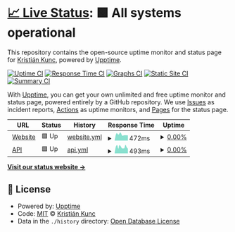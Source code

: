 # [📈 Live Status](https://status.vatnotif.kristn.co.uk): <!--live status--> **🟩 All systems operational**

This repository contains the open-source uptime monitor and status page for [Kristián Kunc](https://kristn.co.uk), powered by [Upptime](https://github.com/upptime/upptime).

[![Uptime CI](https://github.com/kristiankunc/vatnotif-upptime/workflows/Uptime%20CI/badge.svg)](https://github.com/kristiankunc/vatnotif-upptime/actions?query=workflow%3A%22Uptime+CI%22)
[![Response Time CI](https://github.com/kristiankunc/vatnotif-upptime/workflows/Response%20Time%20CI/badge.svg)](https://github.com/kristiankunc/vatnotif-upptime/actions?query=workflow%3A%22Response+Time+CI%22)
[![Graphs CI](https://github.com/kristiankunc/vatnotif-upptime/workflows/Graphs%20CI/badge.svg)](https://github.com/kristiankunc/vatnotif-upptime/actions?query=workflow%3A%22Graphs+CI%22)
[![Static Site CI](https://github.com/kristiankunc/vatnotif-upptime/workflows/Static%20Site%20CI/badge.svg)](https://github.com/kristiankunc/vatnotif-upptime/actions?query=workflow%3A%22Static+Site+CI%22)
[![Summary CI](https://github.com/kristiankunc/vatnotif-upptime/workflows/Summary%20CI/badge.svg)](https://github.com/kristiankunc/vatnotif-upptime/actions?query=workflow%3A%22Summary+CI%22)

With [Upptime](https://upptime.js.org), you can get your own unlimited and free uptime monitor and status page, powered entirely by a GitHub repository. We use [Issues](https://github.com/kristiankunc/vatnotif-upptime/issues) as incident reports, [Actions](https://github.com/kristiankunc/vatnotif-upptime/actions) as uptime monitors, and [Pages](https://status.vatnotif.kristn.co.uk) for the status page.

<!--start: status pages-->
<!-- This summary is generated by Upptime (https://github.com/upptime/upptime) -->
<!-- Do not edit this manually, your changes will be overwritten -->
<!-- prettier-ignore -->
| URL | Status | History | Response Time | Uptime |
| --- | ------ | ------- | ------------- | ------ |
| <img alt="" src="https://icons.duckduckgo.com/ip3/vatnotif.kristn.co.uk.ico" height="13"> [Website](https://vatnotif.kristn.co.uk/) | 🟩 Up | [website.yml](https://github.com/kristiankunc/vatnotif-upptime/commits/HEAD/history/website.yml) | <details><summary><img alt="Response time graph" src="./graphs/website/response-time-week.png" height="20"> 472ms</summary><br><a href="https://status.vatnotif.kristn.co.uk/history/website"><img alt="Response time 909" src="https://img.shields.io/endpoint?url=https%3A%2F%2Fraw.githubusercontent.com%2Fkristiankunc%2Fvatnotif-upptime%2FHEAD%2Fapi%2Fwebsite%2Fresponse-time.json"></a><br><a href="https://status.vatnotif.kristn.co.uk/history/website"><img alt="24-hour response time 410" src="https://img.shields.io/endpoint?url=https%3A%2F%2Fraw.githubusercontent.com%2Fkristiankunc%2Fvatnotif-upptime%2FHEAD%2Fapi%2Fwebsite%2Fresponse-time-day.json"></a><br><a href="https://status.vatnotif.kristn.co.uk/history/website"><img alt="7-day response time 472" src="https://img.shields.io/endpoint?url=https%3A%2F%2Fraw.githubusercontent.com%2Fkristiankunc%2Fvatnotif-upptime%2FHEAD%2Fapi%2Fwebsite%2Fresponse-time-week.json"></a><br><a href="https://status.vatnotif.kristn.co.uk/history/website"><img alt="30-day response time 492" src="https://img.shields.io/endpoint?url=https%3A%2F%2Fraw.githubusercontent.com%2Fkristiankunc%2Fvatnotif-upptime%2FHEAD%2Fapi%2Fwebsite%2Fresponse-time-month.json"></a><br><a href="https://status.vatnotif.kristn.co.uk/history/website"><img alt="1-year response time 909" src="https://img.shields.io/endpoint?url=https%3A%2F%2Fraw.githubusercontent.com%2Fkristiankunc%2Fvatnotif-upptime%2FHEAD%2Fapi%2Fwebsite%2Fresponse-time-year.json"></a></details> | <details><summary><a href="https://status.vatnotif.kristn.co.uk/history/website">0.00%</a></summary><a href="https://status.vatnotif.kristn.co.uk/history/website"><img alt="All-time uptime 77.33%" src="https://img.shields.io/endpoint?url=https%3A%2F%2Fraw.githubusercontent.com%2Fkristiankunc%2Fvatnotif-upptime%2FHEAD%2Fapi%2Fwebsite%2Fuptime.json"></a><br><a href="https://status.vatnotif.kristn.co.uk/history/website"><img alt="24-hour uptime 0.00%" src="https://img.shields.io/endpoint?url=https%3A%2F%2Fraw.githubusercontent.com%2Fkristiankunc%2Fvatnotif-upptime%2FHEAD%2Fapi%2Fwebsite%2Fuptime-day.json"></a><br><a href="https://status.vatnotif.kristn.co.uk/history/website"><img alt="7-day uptime 0.00%" src="https://img.shields.io/endpoint?url=https%3A%2F%2Fraw.githubusercontent.com%2Fkristiankunc%2Fvatnotif-upptime%2FHEAD%2Fapi%2Fwebsite%2Fuptime-week.json"></a><br><a href="https://status.vatnotif.kristn.co.uk/history/website"><img alt="30-day uptime 69.33%" src="https://img.shields.io/endpoint?url=https%3A%2F%2Fraw.githubusercontent.com%2Fkristiankunc%2Fvatnotif-upptime%2FHEAD%2Fapi%2Fwebsite%2Fuptime-month.json"></a><br><a href="https://status.vatnotif.kristn.co.uk/history/website"><img alt="1-year uptime 77.33%" src="https://img.shields.io/endpoint?url=https%3A%2F%2Fraw.githubusercontent.com%2Fkristiankunc%2Fvatnotif-upptime%2FHEAD%2Fapi%2Fwebsite%2Fuptime-year.json"></a></details>
| <img alt="" src="https://icons.duckduckgo.com/ip3/api.vatnotif.kristn.co.uk.ico" height="13"> [API](https://api.vatnotif.kristn.co.uk/) | 🟩 Up | [api.yml](https://github.com/kristiankunc/vatnotif-upptime/commits/HEAD/history/api.yml) | <details><summary><img alt="Response time graph" src="./graphs/api/response-time-week.png" height="20"> 493ms</summary><br><a href="https://status.vatnotif.kristn.co.uk/history/api"><img alt="Response time 482" src="https://img.shields.io/endpoint?url=https%3A%2F%2Fraw.githubusercontent.com%2Fkristiankunc%2Fvatnotif-upptime%2FHEAD%2Fapi%2Fapi%2Fresponse-time.json"></a><br><a href="https://status.vatnotif.kristn.co.uk/history/api"><img alt="24-hour response time 502" src="https://img.shields.io/endpoint?url=https%3A%2F%2Fraw.githubusercontent.com%2Fkristiankunc%2Fvatnotif-upptime%2FHEAD%2Fapi%2Fapi%2Fresponse-time-day.json"></a><br><a href="https://status.vatnotif.kristn.co.uk/history/api"><img alt="7-day response time 493" src="https://img.shields.io/endpoint?url=https%3A%2F%2Fraw.githubusercontent.com%2Fkristiankunc%2Fvatnotif-upptime%2FHEAD%2Fapi%2Fapi%2Fresponse-time-week.json"></a><br><a href="https://status.vatnotif.kristn.co.uk/history/api"><img alt="30-day response time 443" src="https://img.shields.io/endpoint?url=https%3A%2F%2Fraw.githubusercontent.com%2Fkristiankunc%2Fvatnotif-upptime%2FHEAD%2Fapi%2Fapi%2Fresponse-time-month.json"></a><br><a href="https://status.vatnotif.kristn.co.uk/history/api"><img alt="1-year response time 482" src="https://img.shields.io/endpoint?url=https%3A%2F%2Fraw.githubusercontent.com%2Fkristiankunc%2Fvatnotif-upptime%2FHEAD%2Fapi%2Fapi%2Fresponse-time-year.json"></a></details> | <details><summary><a href="https://status.vatnotif.kristn.co.uk/history/api">0.00%</a></summary><a href="https://status.vatnotif.kristn.co.uk/history/api"><img alt="All-time uptime 67.57%" src="https://img.shields.io/endpoint?url=https%3A%2F%2Fraw.githubusercontent.com%2Fkristiankunc%2Fvatnotif-upptime%2FHEAD%2Fapi%2Fapi%2Fuptime.json"></a><br><a href="https://status.vatnotif.kristn.co.uk/history/api"><img alt="24-hour uptime 0.00%" src="https://img.shields.io/endpoint?url=https%3A%2F%2Fraw.githubusercontent.com%2Fkristiankunc%2Fvatnotif-upptime%2FHEAD%2Fapi%2Fapi%2Fuptime-day.json"></a><br><a href="https://status.vatnotif.kristn.co.uk/history/api"><img alt="7-day uptime 0.00%" src="https://img.shields.io/endpoint?url=https%3A%2F%2Fraw.githubusercontent.com%2Fkristiankunc%2Fvatnotif-upptime%2FHEAD%2Fapi%2Fapi%2Fuptime-week.json"></a><br><a href="https://status.vatnotif.kristn.co.uk/history/api"><img alt="30-day uptime 10.47%" src="https://img.shields.io/endpoint?url=https%3A%2F%2Fraw.githubusercontent.com%2Fkristiankunc%2Fvatnotif-upptime%2FHEAD%2Fapi%2Fapi%2Fuptime-month.json"></a><br><a href="https://status.vatnotif.kristn.co.uk/history/api"><img alt="1-year uptime 67.57%" src="https://img.shields.io/endpoint?url=https%3A%2F%2Fraw.githubusercontent.com%2Fkristiankunc%2Fvatnotif-upptime%2FHEAD%2Fapi%2Fapi%2Fuptime-year.json"></a></details>

<!--end: status pages-->

[**Visit our status website →**](https://status.vatnotif.kristn.co.uk)

## 📄 License

- Powered by: [Upptime](https://github.com/upptime/upptime)
- Code: [MIT](./LICENSE) © [Kristián Kunc](https://kristn.co.uk)
- Data in the `./history` directory: [Open Database License](https://opendatacommons.org/licenses/odbl/1-0/)

